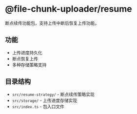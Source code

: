 # @file-chunk-uploader/resume

断点续传功能包，支持上传中断后恢复上传功能。

## 功能

- 上传进度持久化
- 断点恢复上传
- 多种存储策略支持

## 目录结构

- `src/resume-strategy/` - 断点续传策略实现
- `src/storage/` - 上传进度存储实现
- `src/index.ts` - 包入口文件
